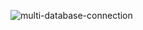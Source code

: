 ![multi-database-connection](https://github.com/nagarajar/Spring-Boot-With-Multiple-Data-Source/assets/98409937/93baee5e-03a2-455d-a213-230746d564bd)
